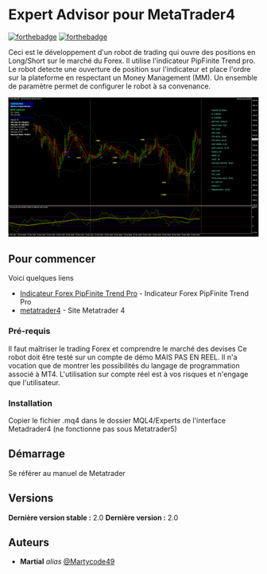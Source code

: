 # Expert Advisor pour MetaTrader4
[![forthebadge](http://forthebadge.com/images/badges/built-with-love.svg)](http://forthebadge.com)  [![forthebadge](http://forthebadge.com/images/badges/made-with-c-sharp.svg)](http://forthebadge.com)

Ceci est le développement d'un robot de trading qui ouvre des positions en Long/Short sur le marché du Forex. Il utilise l'indicateur PipFinite Trend pro.
Le robot detecte une ouverture de position sur l'indicateur et place l'ordre sur la plateforme en respectant un Money Management (MM).
Un ensemble de paramètre permet de configurer le robot à sa convenance.

![vue](/docs/trade.png)

## Pour commencer

Voici quelques liens
* [Indicateur Forex PipFinite Trend Pro](https://www.mql5.com/en/blogs/post/713938) - Indicateur Forex PipFinite Trend Pro
* [metatrader4](https://www.metatrader4.com/fr) - Site Metatrader 4 

### Pré-requis

Il faut maîtriser le trading Forex et comprendre le marché des devises
Ce robot doit être testé sur un compte de démo MAIS PAS EN REEL.
Il n'a vocation que de montrer les possibilités du langage de programmation associé à MT4.
L'utilisation sur compte réel est à vos risques et n'engage que l'utilisateur.


### Installation

Copier le fichier .mq4 dans le dossier MQL4/Experts de l'interface Metadrader4 (ne fonctionne pas sous Metatrader5)

## Démarrage

Se référer au manuel de Metatrader 

## Versions

**Dernière version stable :** 2.0
**Dernière version :** 2.0

## Auteurs

* **Martial** _alias_ [@Martycode49](https://github.com/Martycode49)
